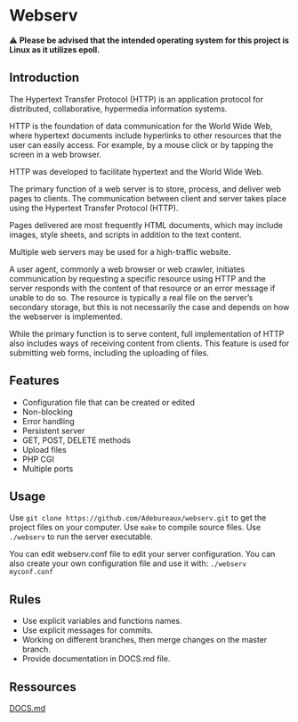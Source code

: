 # Webserv

:warning: **Please be advised that the intended operating system for this project is Linux as it utilizes epoll.**

## Introduction

The Hypertext Transfer Protocol (HTTP) is an application protocol for distributed, collaborative, hypermedia information systems.

HTTP is the foundation of data communication for the World Wide Web, where hypertext documents include hyperlinks to other resources that the user can easily access. For example, by a mouse click or by tapping the screen in a web browser.

HTTP was developed to facilitate hypertext and the World Wide Web.

The primary function of a web server is to store, process, and deliver web pages to clients. The communication between client and server takes place using the Hypertext Transfer Protocol (HTTP).

Pages delivered are most frequently HTML documents, which may include images, style sheets, and scripts in addition to the text content.

Multiple web servers may be used for a high-traffic website.

A user agent, commonly a web browser or web crawler, initiates communication by requesting a specific resource using HTTP and the server responds with the content of that resource or an error message if unable to do so. The resource is typically a real file on the server’s secondary storage, but this is not necessarily the case and depends on how the webserver is implemented.

While the primary function is to serve content, full implementation of HTTP also includes ways of receiving content from clients. This feature is used for submitting web forms, including the uploading of files.

## Features
- Configuration file that can be created or edited
- Non-blocking
- Error handling
- Persistent server
- GET, POST, DELETE methods
- Upload files
- PHP CGI
- Multiple ports

## Usage
Use ```git clone https://github.com/Adebureaux/webserv.git``` to get the project files on your computer.
Use ```make``` to compile source files.
Use ```./webserv``` to run the server executable.

You can edit webserv.conf file to edit your server configuration. You can also create your own configuration file and use it with: ```./webserv myconf.conf```

## Rules
- Use explicit variables and functions names.
- Use explicit messages for commits.
- Working on different branches, then merge changes on the master branch.
- Provide documentation in DOCS.md file.

## Ressources
[DOCS.md](DOCS.md)
